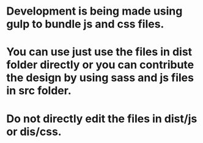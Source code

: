 # Development is being made using gulp to bundle js and css files.
# You can use just use the files in dist folder directly or you can contribute the design by using sass and js files in src folder.
# Do not directly edit the files in dist/js or dis/css.